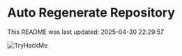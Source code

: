 # Auto Regenerate Repository

This README was last updated: 2025-04-30 22:29:57

 ![TryHackMe](https://tryhackme.com/badge/533634)